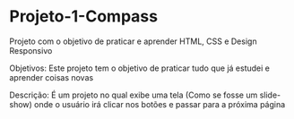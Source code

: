 # Projeto-1-Compass
Projeto com o objetivo de praticar e aprender HTML, CSS e Design Responsivo

Objetivos:
Este projeto tem o objetivo de praticar tudo que já estudei e aprender coisas novas

Descrição: 
É um projeto no qual exibe uma tela (Como se fosse um slide-show) onde o usuário irá clicar nos botões e passar para a próxima página
